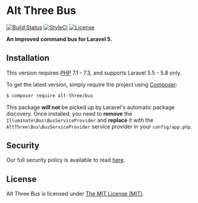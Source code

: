 # Alt Three Bus

[![Build Status](https://img.shields.io/travis/AltThree/Bus/master.svg?style=flat-square)](https://travis-ci.org/AltThree/Bus)
[![StyleCI](https://github.styleci.io/repos/48430841/shield?branch=master)](https://github.styleci.io/repos/48430841)
[![License](https://img.shields.io/badge/license-MIT-brightgreen.svg?style=flat-square)](LICENSE)

**An improved command bus for Laravel 5.**


## Installation

This version requires [PHP](https://php.net) 7.1 - 7.3, and supports Laravel 5.5 - 5.8 only.

To get the latest version, simply require the project using [Composer](https://getcomposer.org):

```bash
$ composer require alt-three/bus
```

This package **will not** be picked up by Laravel's automatic package discovery. Once installed, you need to **remove** the `Illuminate\Bus\BusServiceProvider` and **replace** it with the `AltThree\Bus\BusServiceProvider` service provider in your `config/app.php`.


## Security

Our full security policy is available to read [here](https://github.com/AltThree/Bus/security/policy).


## License

Alt Three Bus is licensed under [The MIT License (MIT)](LICENSE).

